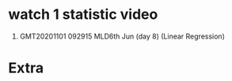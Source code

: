 # watch 1 statistic video

1. GMT20201101 092915 MLD6th Jun  (day 8)
(Linear Regression)
 

# Extra
 